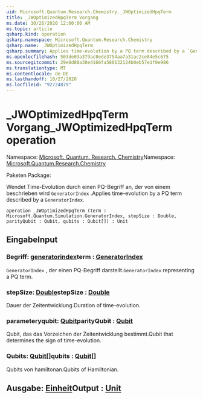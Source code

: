 ```yaml
---
uid: Microsoft.Quantum.Research.Chemistry._JWOptimizedHpqTerm
title: _JWOptimizedHpqTerm Vorgang
ms.date: 10/26/2020 12:00:00 AM
ms.topic: article
qsharp.kind: operation
qsharp.namespace: Microsoft.Quantum.Research.Chemistry
qsharp.name: _JWOptimizedHpqTerm
qsharp.summary: Applies time-evolution by a PQ term described by a `GeneratorIndex`.
ms.openlocfilehash: 503de03a379ac0ede3754aa7a31ac2ce84e5c675
ms.sourcegitcommit: 29e0d88a30e4166fa580132124b0eb57e1f0e986
ms.translationtype: MT
ms.contentlocale: de-DE
ms.lasthandoff: 10/27/2020
ms.locfileid: "92724879"
---
```

# <a name="_jwoptimizedhpqterm-operation"></a><span data-ttu-id="82d6b-102">_JWOptimizedHpqTerm Vorgang</span><span class="sxs-lookup"><span data-stu-id="82d6b-102">_JWOptimizedHpqTerm operation</span></span>

<span data-ttu-id="82d6b-103">Namespace: [Microsoft. Quantum. Research. Chemistry](xref:Microsoft.Quantum.Research.Chemistry)</span><span class="sxs-lookup"><span data-stu-id="82d6b-103">Namespace: [Microsoft.Quantum.Research.Chemistry](xref:Microsoft.Quantum.Research.Chemistry)</span></span>

<span data-ttu-id="82d6b-104">Paketen [](https://nuget.org/packages/)</span><span class="sxs-lookup"><span data-stu-id="82d6b-104">Package: [](https://nuget.org/packages/)</span></span>


<span data-ttu-id="82d6b-105">Wendet Time-Evolution durch einen PQ-Begriff an, der von einem beschrieben wird `GeneratorIndex` .</span><span class="sxs-lookup"><span data-stu-id="82d6b-105">Applies time-evolution by a PQ term described by a `GeneratorIndex`.</span></span>

```qsharp
operation _JWOptimizedHpqTerm (term : Microsoft.Quantum.Simulation.GeneratorIndex, stepSize : Double, parityQubit : Qubit, qubits : Qubit[]) : Unit
```


## <a name="input"></a><span data-ttu-id="82d6b-106">Eingabe</span><span class="sxs-lookup"><span data-stu-id="82d6b-106">Input</span></span>

### <a name="term--generatorindex"></a><span data-ttu-id="82d6b-107">Begriff: [generatorindex](xref:Microsoft.Quantum.Simulation.GeneratorIndex)</span><span class="sxs-lookup"><span data-stu-id="82d6b-107">term : [GeneratorIndex](xref:Microsoft.Quantum.Simulation.GeneratorIndex)</span></span>

<span data-ttu-id="82d6b-108">`GeneratorIndex` , der einen PQ-Begriff darstellt.</span><span class="sxs-lookup"><span data-stu-id="82d6b-108">`GeneratorIndex` representing a PQ term.</span></span>


### <a name="stepsize--double"></a><span data-ttu-id="82d6b-109">stepSize: [Double](xref:microsoft.quantum.lang-ref.double)</span><span class="sxs-lookup"><span data-stu-id="82d6b-109">stepSize : [Double](xref:microsoft.quantum.lang-ref.double)</span></span>

<span data-ttu-id="82d6b-110">Dauer der Zeitentwicklung.</span><span class="sxs-lookup"><span data-stu-id="82d6b-110">Duration of time-evolution.</span></span>


### <a name="parityqubit--qubit"></a><span data-ttu-id="82d6b-111">parameteryqubit: [Qubit](xref:microsoft.quantum.lang-ref.qubit)</span><span class="sxs-lookup"><span data-stu-id="82d6b-111">parityQubit : [Qubit](xref:microsoft.quantum.lang-ref.qubit)</span></span>

<span data-ttu-id="82d6b-112">Qubit, das das Vorzeichen der Zeitentwicklung bestimmt.</span><span class="sxs-lookup"><span data-stu-id="82d6b-112">Qubit that determines the sign of time-evolution.</span></span>


### <a name="qubits--qubit"></a><span data-ttu-id="82d6b-113">Qubits: [Qubit](xref:microsoft.quantum.lang-ref.qubit)[]</span><span class="sxs-lookup"><span data-stu-id="82d6b-113">qubits : [Qubit](xref:microsoft.quantum.lang-ref.qubit)[]</span></span>

<span data-ttu-id="82d6b-114">Qubits von hamiltonan.</span><span class="sxs-lookup"><span data-stu-id="82d6b-114">Qubits of Hamiltonian.</span></span>



## <a name="output--unit"></a><span data-ttu-id="82d6b-115">Ausgabe: [Einheit](xref:microsoft.quantum.lang-ref.unit)</span><span class="sxs-lookup"><span data-stu-id="82d6b-115">Output : [Unit](xref:microsoft.quantum.lang-ref.unit)</span></span>

